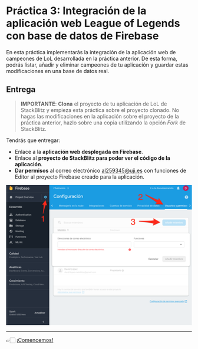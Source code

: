 # Práctica 3: Integración de la aplicación web League of Legends con base de datos de Firebase

En esta práctica implementarás la integración de la aplicación web de campeones de LoL desarrollada en la práctica anterior. De esta forma, podrás listar, añadir y eliminar campeones de tu aplicación y guardar estas modificaciones en una base de datos real.

## Entrega

> **IMPORTANTE**: **Clona** el proyecto de tu aplicación de LoL de StackBlitz y empieza esta práctica sobre el proyecto clonado. No hagas las modificaciones en la aplicación sobre el proyecto de la práctica anterior, hazlo sobre una copia utilizando la opción *Fork* de StackBlitz.

Tendrás que entregar:
* Enlace a la **aplicación web desplegada en Firebase**.
* Enlace al **proyecto de StackBlitz para poder ver el código de la aplicación**.
* **Dar permisos** al correo electrónico al259345@uji.es con funciones de Editor al proyecto Firebase creado para la aplicación.

![](./permisos-firebase.png)

---

👉🏻 [¡Comencemos!](./practica-app-lol-firebase-1.md)